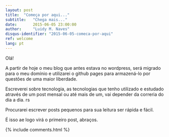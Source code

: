 ```yaml
---
layout: post
title:  "Começa por aqui..."
subtitle:   "Chega mais..."
date:       2015-06-05 23:00:00
author:     "Luidy M. Naves"
disqus-identifier: "2015-06-05-comeca-por-aqui"
ref: welcome
lang: pt
---
```



<article>
<p>Olá!</p>


<p>A partir de hoje o meu blog que antes estava no wordpress, será migrado para o meu domínio e utilizarei o github pages para armazená-lo por questões de uma maior liberdade.</p>


<p>Escreverei sobre tecnologia, as tecnologias que tenho utilizado e estudado através de um post mensal ou até mais de um, vai depender da correria do dia a dia. rs</p>


<p>Procurarei escrever posts pequenos para sua leitura ser rápida e fácil.</p>


<p>É isso ae logo virá o primeiro post, abraços.</p>
</article>


<div class="blog-comments">
<script type="text/javascript">
var disqus_identifier = "2015-06-05-comeca-por-aqui";
var disqus_title = 'Começa por aqui...';
</script>

{% include comments.html %}
</div>